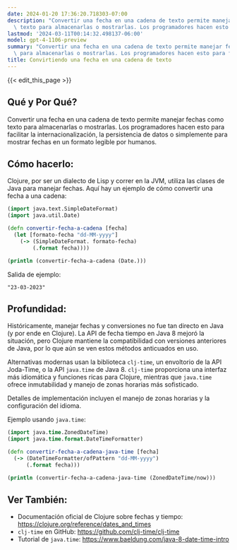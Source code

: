 ```yaml
---
date: 2024-01-20 17:36:20.718303-07:00
description: "Convertir una fecha en una cadena de texto permite manejar fechas como\
  \ texto para almacenarlas o mostrarlas. Los programadores hacen esto para facilitar\u2026"
lastmod: '2024-03-11T00:14:32.498137-06:00'
model: gpt-4-1106-preview
summary: "Convertir una fecha en una cadena de texto permite manejar fechas como texto\
  \ para almacenarlas o mostrarlas. Los programadores hacen esto para facilitar\u2026"
title: Convirtiendo una fecha en una cadena de texto
---
```


{{< edit_this_page >}}

## Qué y Por Qué?
Convertir una fecha en una cadena de texto permite manejar fechas como texto para almacenarlas o mostrarlas. Los programadores hacen esto para facilitar la internacionalización, la persistencia de datos o simplemente para mostrar fechas en un formato legible por humanos.

## Cómo hacerlo:
Clojure, por ser un dialecto de Lisp y correr en la JVM, utiliza las clases de Java para manejar fechas. Aquí hay un ejemplo de cómo convertir una fecha a una cadena:

```Clojure
(import java.text.SimpleDateFormat)
(import java.util.Date)

(defn convertir-fecha-a-cadena [fecha]
  (let [formato-fecha "dd-MM-yyyy"]
    (-> (SimpleDateFormat. formato-fecha)
        (.format fecha))))

(println (convertir-fecha-a-cadena (Date.)))
```

Salida de ejemplo:

```
"23-03-2023"
```

## Profundidad:
Históricamente, manejar fechas y conversiones no fue tan directo en Java (y por ende en Clojure). La API de fecha tiempo en Java 8 mejoró la situación, pero Clojure mantiene la compatibilidad con versiones anteriores de Java, por lo que aún se ven estos métodos anticuados en uso.

Alternativas modernas usan la biblioteca `clj-time`, un envoltorio de la API Joda-Time, o la API `java.time` de Java 8. `clj-time` proporciona una interfaz más idiomática y funciones ricas para Clojure, mientras que `java.time` ofrece inmutabilidad y manejo de zonas horarias más sofisticado.

Detalles de implementación incluyen el manejo de zonas horarias y la configuración del idioma.

Ejemplo usando `java.time`:

```Clojure
(import java.time.ZonedDateTime)
(import java.time.format.DateTimeFormatter)

(defn convertir-fecha-a-cadena-java-time [fecha]
  (-> (DateTimeFormatter/ofPattern "dd-MM-yyyy")
      (.format fecha)))

(println (convertir-fecha-a-cadena-java-time (ZonedDateTime/now)))
```

## Ver También:
- Documentación oficial de Clojure sobre fechas y tiempo: https://clojure.org/reference/dates_and_times
- `clj-time` en GitHub: https://github.com/clj-time/clj-time
- Tutorial de `java.time`: https://www.baeldung.com/java-8-date-time-intro
